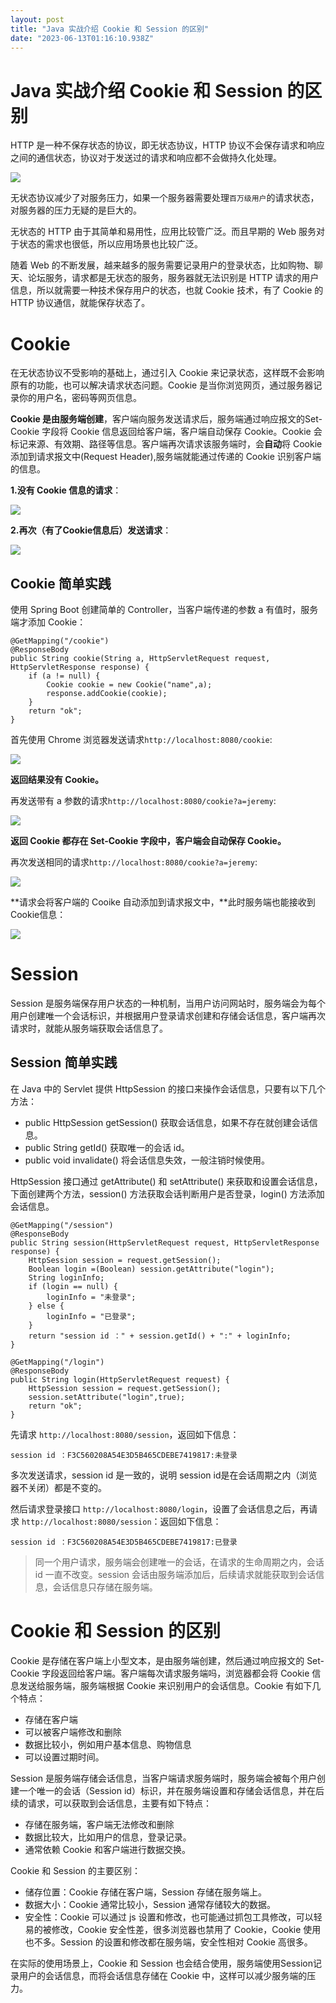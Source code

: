 ```yaml
---
layout: post
title: "Java 实战介绍 Cookie 和 Session 的区别"
date: "2023-06-13T01:16:10.938Z"
---
```

Java 实战介绍 Cookie 和 Session 的区别
==============================

HTTP 是一种不保存状态的协议，即无状态协议，HTTP 协议不会保存请求和响应之间的通信状态，协议对于发送过的请求和响应都不会做持久化处理。

![](https://files.mdnice.com/user/29864/ceffeffc-2dc1-4adf-8cfd-b5b644e597f1.png)

无状态协议减少了对服务压力，如果一个服务器需要处理`百万级用户`的请求状态，对服务器的压力无疑的是巨大的。

无状态的 HTTP 由于其简单和易用性，应用比较管广泛。而且早期的 Web 服务对于状态的需求也很低，所以应用场景也比较广泛。

随着 Web 的不断发展，越来越多的服务需要记录用户的登录状态，比如购物、聊天、论坛服务，请求都是无状态的服务，服务器就无法识别是 HTTP 请求的用户信息，所以就需要一种技术保存用户的状态，也就 Cookie 技术，有了 Cookie 的 HTTP 协议通信，就能保存状态了。

Cookie
======

在无状态协议不受影响的基础上，通过引入 Cookie 来记录状态，这样既不会影响原有的功能，也可以解决请求状态问题。Cookie 是当你浏览网页，通过服务器记录你的用户名，密码等网页信息。

**Cookie 是由服务端创建**，客户端向服务发送请求后，服务端通过响应报文的Set-Cookie 字段将 Cookie 信息返回给客户端，客户端自动保存 Cookie。Cookie 会标记来源、有效期、路径等信息。客户端再次请求该服务端时，会**自动**将 Cookie 添加到请求报文中(Request Header),服务端就能通过传递的 Cookie 识别客户端的信息。

**1.没有 Cookie 信息的请求**：

![](https://files.mdnice.com/user/29864/6fd6e75c-f611-48ce-92dc-0f034b094f94.png)

**2.再次（有了Cookie信息后）发送请求**：

![](https://files.mdnice.com/user/29864/80ab3637-efce-4dcd-8de0-5b6fd574fe47.png)

Cookie 简单实践
-----------

使用 Spring Boot 创建简单的 Controller，当客户端传递的参数 a 有值时，服务端才添加 Cookie：

    @GetMapping("/cookie")
    @ResponseBody
    public String cookie(String a, HttpServletRequest request, HttpServletResponse response) {
        if (a != null) {
            Cookie cookie = new Cookie("name",a);
            response.addCookie(cookie);
        }
        return "ok";
    }
    

首先使用 Chrome 浏览器发送请求`http://localhost:8080/cookie`:

![](https://files.mdnice.com/user/29864/5d923e11-7e91-4e5c-9ca6-a6433317528a.png)

**返回结果没有 Cookie。**

再发送带有 a 参数的请求`http://localhost:8080/cookie?a=jeremy`:

![](https://files.mdnice.com/user/29864/669daeb3-4f7a-4a5b-b2f9-0c60bad1af26.png)

**返回 Cookie 都存在 Set-Cookie 字段中，客户端会自动保存 Cookie。**

再次发送相同的请求`http://localhost:8080/cookie?a=jeremy`:

![](https://files.mdnice.com/user/29864/0327fd8e-cae9-4df6-8173-e41c291df328.png)

**请求会将客户端的 Cooike 自动添加到请求报文中，**此时服务端也能接收到 Cookie信息：

![](https://files.mdnice.com/user/29864/5b0c3163-454b-428f-8e61-75798fa34d9d.png)

Session
=======

Session 是服务端保存用户状态的一种机制，当用户访问网站时，服务端会为每个用户创建唯一个会话标识，并根据用户登录请求创建和存储会话信息，客户端再次请求时，就能从服务端获取会话信息了。

Session 简单实践
------------

在 Java 中的 Servlet 提供 HttpSession 的接口来操作会话信息，只要有以下几个方法：

*   public HttpSession getSession() 获取会话信息，如果不存在就创建会话信息。
*   public String getId() 获取唯一的会话 id。
*   public void invalidate() 将会话信息失效，一般注销时候使用。

HttpSession 接口通过 getAttribute() 和 setAttribute() 来获取和设置会话信息，  
下面创建两个方法，session() 方法获取会话判断用户是否登录，login() 方法添加会话信息。

    @GetMapping("/session")
    @ResponseBody
    public String session(HttpServletRequest request, HttpServletResponse response) {
        HttpSession session = request.getSession();
        Boolean login =(Boolean) session.getAttribute("login");
        String loginInfo;
        if (login == null) {
            loginInfo = "未登录";
        } else {
            loginInfo = "已登录";
        }
        return "session id ：" + session.getId() + ":" + loginInfo;
    }
    
    @GetMapping("/login")
    @ResponseBody
    public String login(HttpServletRequest request) {
        HttpSession session = request.getSession();
        session.setAttribute("login",true);
        return "ok";
    }
    

先请求 `http://localhost:8080/session`，返回如下信息：

    session id ：F3C560208A54E3D5B465CDEBE7419817:未登录
    

多次发送请求，session id 是一致的，说明 session id是在会话周期之内（浏览器不关闭）都是不变的。

然后请求登录接口 `http://localhost:8080/login`，设置了会话信息之后，再请求 `http://localhost:8080/session`：返回如下信息：

    session id ：F3C560208A54E3D5B465CDEBE7419817:已登录
    

> 同一个用户请求，服务端会创建唯一的会话，在请求的生命周期之内，会话 id 一直不改变。session 会话由服务端添加后，后续请求就能获取到会话信息，会话信息只存储在服务端。

Cookie 和 Session 的区别
====================

Cookie 是存储在客户端上小型文本，是由服务端创建，然后通过响应报文的 Set-Cookie 字段返回给客户端。客户端每次请求服务端吗，浏览器都会将 Cookie 信息发送给服务端，服务端根据 Cookie 来识别用户的会话信息。Cookie 有如下几个特点：

*   存储在客户端
*   可以被客户端修改和删除
*   数据比较小，例如用户基本信息、购物信息
*   可以设置过期时间。

Session 是服务端存储会话信息，当客户端请求服务端时，服务端会被每个用户创建一个唯一的会话（Session id）标识，并在服务端设置和存储会话信息，并在后续的请求，可以获取到会话信息，主要有如下特点：

*   存储在服务端，客户端无法修改和删除
*   数据比较大，比如用户的信息，登录记录。
*   通常依赖 Cookie 和客户端进行数据交换。

Cookie 和 Session 的主要区别：

*   储存位置：Cookie 存储在客户端，Session 存储在服务端上。
*   数据大小：Cookie 通常比较小，Session 通常存储较大的数据。
*   安全性：Cookie 可以通过 js 设置和修改，也可能通过抓包工具修改，可以轻易的被修改，Cookie 安全性差，很多浏览器也禁用了 Cookie，Cookie 使用也不多。Session 的设置和修改都在服务端，安全性相对 Cookie 高很多。

在实际的使用场景上，Cookie 和 Session 也会结合使用，服务端使用Session记录用户的会话信息，而将会话信息存储在 Cookie 中，这样可以减少服务端的压力。